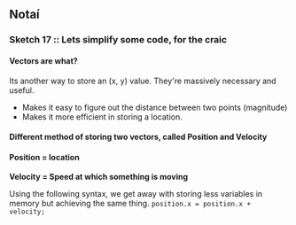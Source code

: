 ## Notaí

### Sketch 17 :: Lets simplify some code, for the craic
#### Vectors are what?
Its another way to store an (x, y) value. They're massively necessary and useful.
- Makes it easy to figure out the distance between two points (magnitude)
- Makes it more efficient in storing a location.


#### Different method of storing two vectors, called Position and Velocity
#### Position = location

**Velocity = Speed at which something is moving**

Using the following syntax, we get away with storing less variables in memory but achieving the same thing.
```position.x = position.x + velocity; ```
